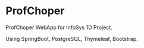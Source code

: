 # ProfChoper

ProfChoper WebApp for InfoSys 1D Project.

Using SpringBoot, PostgreSQL, Thymeleaf, Bootstrap.
